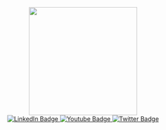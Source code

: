 <div id="header" align="center">
  <img src="https://media.giphy.com/media/v1.Y2lkPTc5MGI3NjExOWtkZmdpYWsyeHBlcHVvczI1aTlxNzV5bHo0NWRqNm4xMWI2bWMyciZlcD12MV9pbnRlcm5hbF9naWZfYnlfaWQmY3Q9cw/h1QmJxwoCr19BtTkGt/giphy.gif"       
       width="250" height="250" frameBorder="0">
</div>
<div id="badges" align="center">
  <a href="https://www.linkedin.com/in/jcurtisdeveloper">
    <img src="https://img.shields.io/badge/LinkedIn-blue?style=for-the-badge&logo=linkedin&logoColor=white" 
         alt="LinkedIn Badge"/>
  </a>
  <a href="https://www.youtube.com">
    <img src="https://img.shields.io/badge/YouTube-red?style=for-the-badge&logo=youtube&logoColor=white" 
         alt="Youtube Badge"/>
  </a>
  <a href="https://www.twitter.com">
    <img src="https://img.shields.io/badge/Twitter-blue?style=for-the-badge&logo=twitter&logoColor=white" 
         alt="Twitter Badge"/>
  </a>  
</div>
